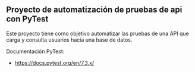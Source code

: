## Proyecto de automatización de pruebas de api con PyTest

Este proyecto tiene como objetivo automatizar las pruebas de una API que carga y consulta usuarios hacia una base de datos.

Documentación PyTest:
- https://docs.pytest.org/en/7.3.x/





